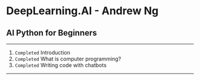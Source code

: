 # DeepLearning.AI - Andrew Ng
## AI Python for Beginners
_______________________________________________________________________________
01. `Completed` Introduction
02. `Completed` What is computer programming?
03. `Completed` Writing code with chatbots
_______________________________________________________________________________
